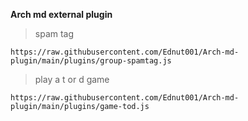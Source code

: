 **Arch md external plugin**


> spam tag
```
https://raw.githubusercontent.com/Ednut001/Arch-md-plugin/main/plugins/group-spamtag.js
```

> play a t or d game
```
https://raw.githubusercontent.com/Ednut001/Arch-md-plugin/main/plugins/game-tod.js
```
